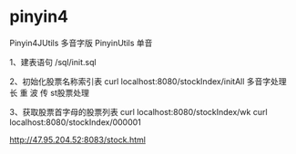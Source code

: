 # pinyin4

Pinyin4JUtils 多音字版
PinyinUtils  单音

1、建表语句  /sql/init.sql

2、初始化股票名称索引表 curl localhost:8080/stockIndex/initAll
多音字处理   长  重  波 传
st股票处理


3、获取股票首字母的股票列表
curl  localhost:8080/stockIndex/wk
curl  localhost:8080/stockIndex/000001

http://47.95.204.52:8083/stock.html